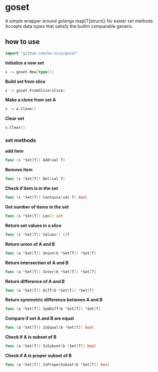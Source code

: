 # goset

A simple wrapper around golangs map[T]struct{} for easier set methods  
Accepts data types that satisfy the builtin comparable generic.

## how to use

```go
import "github.com/be-nice/goset"
```

**Initialize a new set**

```go
s := goset.New[type]()
```

**Build set from slice**

```go
s := goset.FromSlice(slice)
```

**Make a clone from set A**

```go
s := a.Clone()
```

**Clear set**

```go
s.Clear()
```

### set methods

**add item**

```go
func (s *Set[T]) Add(val T)
```

**Remove item**

```go
func (s *Set[T]) Del(val T)
```

**Check if item is in the set**

```go
func (s *Set[T]) Contains(val T) bool
```

**Get number of items in the set**

```go
func (s *Set[T]) Len() int
```

**Return set values in a slice**

```go
func (s *Set[T]) Values() []T
```

**Return union of A and B**

```go
func (a *Set[T]) Union(b *Set[T]) *Set[T]
```

**Return intersection of A and B**

```go
func (a *Set[T]) Inter(b *Set[T]) *Set[T]
```

**Return difference of A and B**

```go
func (a *Set[T]) Diff(b *Set[T]) *Set[T]
```

**Return symmetric difference between A and B**

```go
func (a *Set[T]) SymDiff(b *Set[T]) *Set[T]
```

**Compare if set A and B are equal**

```go
func (a *Set[T]) IsEqual(b *Set[T]) bool
```

**Check if A is subset of B**

```go
func (a *Set[T]) IsSubset(b *Set[T]) bool
```

**Check if A is proper subset of B**

```go
func (a *Set[T]) IsProperSubset(b *Set[T]) bool
```
